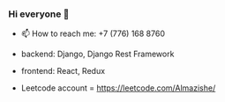 ### Hi everyone 👋
- 📫 How to reach me: +7 (776) 168 8760
- backend: Django, Django Rest Framework
- frontend: React, Redux

- Leetcode account = https://leetcode.com/Almazishe/

